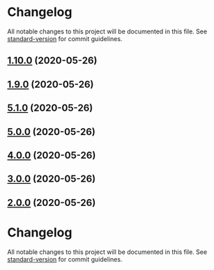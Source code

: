 # Changelog

All notable changes to this project will be documented in this file. See [standard-version](https://github.com/conventional-changelog/standard-version) for commit guidelines.

## [1.10.0](https://github.com/robinv8/react-family/compare/prefix_v1.9.0...prefix_v1.10.0) (2020-05-26)

## [1.9.0](https://github.com/robinv8/react-family/compare/prefix_v1.8.0...prefix_v1.9.0) (2020-05-26)

## [5.1.0](https://github.com/robinv8/react-family/compare/v5.0.0...v5.1.0) (2020-05-26)

## [5.0.0](https://github.com/robinv8/react-family/compare/v4.0.0...v5.0.0) (2020-05-26)

## [4.0.0](https://github.com/robinv8/react-family/compare/v3.0.0...v4.0.0) (2020-05-26)

## [3.0.0](https://github.com/robinv8/react-family/compare/v2.0.0...v3.0.0) (2020-05-26)

## [2.0.0](https://github.com/robinv8/react-family/compare/v1.8.0...v2.0.0) (2020-05-26)

# Changelog

All notable changes to this project will be documented in this file. See [standard-version](https://github.com/conventional-changelog/standard-version) for commit guidelines.
